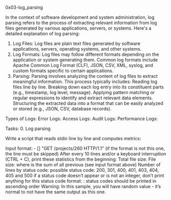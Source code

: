 0x03-log_parsing

In the context of software development and system administration, log parsing refers to the process of extracting relevant information from log files generated by various applications, servers, or systems.
Here's a detailed explanation of log parsing:

1. Log Files:
Log files are plain text files generated by software applications, servers, operating systems, and other systems.
2. Log Formats:
Log files may follow different formats depending on the application or system generating them. Common log formats include Apache Common Log Format (CLF), JSON, CSV, XML, syslog, and custom formats specific to certain applications.
3. Parsing:
Parsing involves analyzing the content of log files to extract meaningful information. This process typically includes:
Reading log files line by line.
Breaking down each log entry into its constituent parts (e.g., timestamp, log level, message).
Applying pattern matching or regular expressions to identify and extract relevant data elements.
Structuring the extracted data into a format that can be easily analyzed or stored (e.g., JSON, CSV, database records).

Types of Logs:
Error Logs:
Access Logs:
Audit Logs:
Performance Logs:

Tasks:
0. Log parsing

Write a script that reads stdin line by line and computes metrics:

Input format: <IP Address> - [<date>] "GET /projects/260 HTTP/1.1" <status code> <file size> (if the format is not this one, the line must be skipped)
After every 10 lines and/or a keyboard interruption (CTRL + C), print these statistics from the beginning:
Total file size: File size: <total size>
where <total size> is the sum of all previous <file size> (see input format above)
Number of lines by status code:
possible status code: 200, 301, 400, 401, 403, 404, 405 and 500
if a status code doesn’t appear or is not an integer, don’t print anything for this status code
format: <status code>: <number>
status codes should be printed in ascending order
Warning: In this sample, you will have random value - it’s normal to not have the same output as this one.
